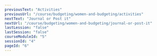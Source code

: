 ```yaml
---
previousText: "Activities"
previousUrl: "/course/budgeting/women-and-budgeting/activities"
nextText: "Journal or Post it"
nextUrl: "/course/budgeting/women-and-budgeting/journal-or-post-it"
lastLession: "false"
lastSession: "false"
courseModuleId: "5"
sessionId: "4"
pageId: "6"
---
```



